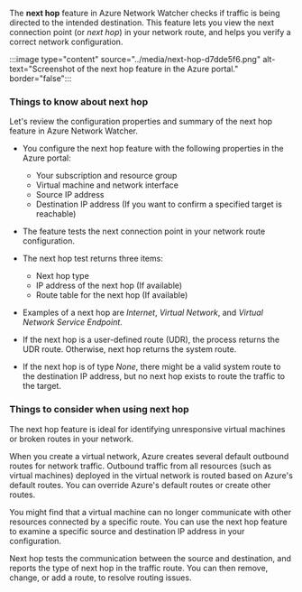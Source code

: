 The **next hop** feature in Azure Network Watcher checks if traffic is being directed to the intended destination. This feature lets you view the next connection point (or _next hop_) in your network route, and helps you verify a correct network configuration.

:::image type="content" source="../media/next-hop-d7dde5f6.png" alt-text="Screenshot of the next hop feature in the Azure portal." border="false":::

### Things to know about next hop

Let's review the configuration properties and summary of the next hop feature in Azure Network Watcher.

- You configure the next hop feature with the following properties in the Azure portal:
   - Your subscription and resource group
   - Virtual machine and network interface
   - Source IP address
   - Destination IP address (If you want to confirm a specified target is reachable)

- The feature tests the next connection point in your network route configuration.

- The next hop test returns three items:
   - Next hop type
   - IP address of the next hop (If available)
   - Route table for the next hop (If available)

- Examples of a next hop are  _Internet_, _Virtual Network_, and _Virtual Network Service Endpoint_.

- If the next hop is a user-defined route (UDR), the process returns the UDR route. Otherwise, next hop returns the system route.

- If the next hop is of type _None_, there might be a valid system route to the destination IP address, but no next hop exists to route the traffic to the target.

### Things to consider when using next hop

The next hop feature is ideal for identifying unresponsive virtual machines or broken routes in your network.

When you create a virtual network, Azure creates several default outbound routes for network traffic. Outbound traffic from all resources (such as virtual machines) deployed in the virtual network is routed based on Azure's default routes. You can override Azure's default routes or create other routes.

You might find that a virtual machine can no longer communicate with other resources connected by a specific route. You can use the next hop feature to examine a specific source and destination IP address in your configuration.

Next hop tests the communication between the source and destination, and reports the type of next hop in the traffic route. You can then remove, change, or add a route, to resolve routing issues.